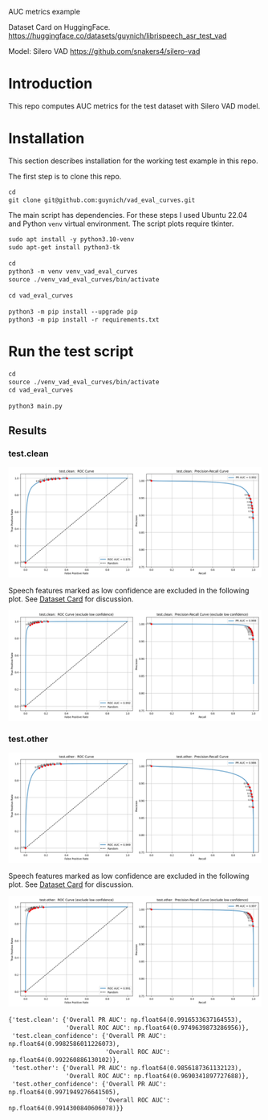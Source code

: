 AUC metrics example

Dataset Card on HuggingFace.
https://huggingface.co/datasets/guynich/librispeech_asr_test_vad

Model: Silero VAD
https://github.com/snakers4/silero-vad

# Introduction

This repo computes AUC metrics for the test dataset with Silero VAD model.

# Installation

This section describes installation for the working test example in this repo.

The first step is to clone this repo.
```console
cd
git clone git@github.com:guynich/vad_eval_curves.git
```

The main script has dependencies.  For these steps I used Ubuntu 22.04 and
Python `venv` virtual environment.  The script plots require tkinter.
```console
sudo apt install -y python3.10-venv
sudo apt-get install python3-tk

cd
python3 -m venv venv_vad_eval_curves
source ./venv_vad_eval_curves/bin/activate

cd vad_eval_curves

python3 -m pip install --upgrade pip
python3 -m pip install -r requirements.txt
```

# Run the test script

```console
cd
source ./venv_vad_eval_curves/bin/activate
cd vad_eval_curves

python3 main.py
```

## Results

### test.clean

<img src="images/ROC_test_clean.png" alt="AUC plots for test.clean"/>

Speech features marked as low confidence are excluded in the following plot.  See
[Dataset Card](https://huggingface.co/datasets/guynich/librispeech_asr_test_vad)
for discussion.

<img src="images/ROC_test_clean_exclude_low_confidence.png" alt="AUC plots for test.clean excluding zero confidence data"/>

### test.other

<img src="images/ROC_test_other.png" alt="AUC plots for test.clean"/>

Speech features marked as low confidence are excluded in the following plot.  See
[Dataset Card](https://huggingface.co/datasets/guynich/librispeech_asr_test_vad)
for discussion.

<img src="images/ROC_test_other_exclude_low_confidence.png" alt="AUC plots for test.clean excluding zero confidence data"/>

```
{'test.clean': {'Overall PR AUC': np.float64(0.9916533637164553),
                'Overall ROC AUC': np.float64(0.9749639873286956)},
 'test.clean_confidence': {'Overall PR AUC': np.float64(0.9982586011226073),
                           'Overall ROC AUC': np.float64(0.992260886130102)},
 'test.other': {'Overall PR AUC': np.float64(0.9856187361132123),
                'Overall ROC AUC': np.float64(0.9690341897727688)},
 'test.other_confidence': {'Overall PR AUC': np.float64(0.9971949276641505),
                           'Overall ROC AUC': np.float64(0.9914300840606078)}}
```
